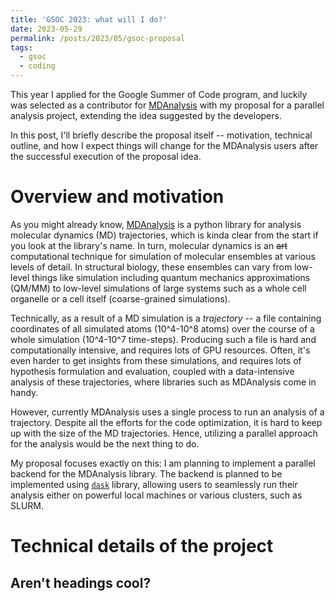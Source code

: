 ```yaml
---
title: 'GSOC 2023: what will I do?'
date: 2023-05-29
permalink: /posts/2023/05/gsoc-proposal
tags:
  - gsoc
  - coding
---
```


This year I applied for the Google Summer of Code program, and luckily was selected as a contributor for [MDAnalysis](https://github.com/MDAnalysis/mdanalysis) with my proposal for a parallel analysis project, extending the idea suggested by the developers.

In this post, I'll briefly describe the proposal itself -- motivation, technical outline, and how I expect things will change for the MDAnalysis users after the successful execution of the proposal idea.

Overview and motivation
======
As you might already know, [MDAnalysis](https://github.com/MDAnalysis/mdanalysis) is a python library for analysis molecular dynamics (MD) trajectories, which is kinda clear from the start if you look at the library's name. In turn, molecular dynamics is an ~~art~~ computational technique for simulation of molecular ensembles at various levels of detail. In structural biology, these ensembles can vary from low-level things like simulation including quantum mechanics approximations (QM/MM) to low-level simulations of large systems such as a whole cell organelle or a cell itself (coarse-grained simulations).

Technically, as a result of a MD simulation is a *trajectory*  -- a file containing coordinates of all simulated atoms (10^4-10^8 atoms) over the course of a whole simulation (10^4-10^7 time-steps). Producing such a file is hard and computationally intensive, and requires lots of GPU resources. Often, it's even harder to get insights from these simulations, and requires lots of hypothesis formulation and evaluation, coupled with a data-intensive analysis of these trajectories, where libraries such as MDAnalysis come in handy. 

However, currently MDAnalysis uses a single process to run an analysis of a trajectory. Despite all the efforts for the code optimization, it is hard to keep up with the size of the MD trajectories. Hence, utilizing a parallel approach for the analysis would be the next thing to do.

My proposal focuses exactly on this: I am planning to implement a parallel backend for the MDAnalysis library. The backend is planned to be implemented using [`dask`](https://dask.org) library, allowing users to seamlessly run their analysis either on powerful local machines or various clusters, such as SLURM.


Technical details of the project
======

Aren't headings cool?
------